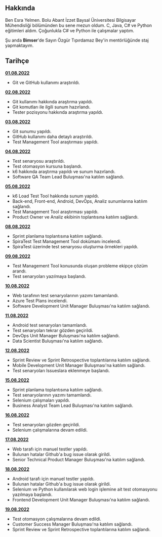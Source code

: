 ## Hakkında

Ben Esra Yelmen. Bolu Abant İzzet Baysal Üniversitesi Bilgisayar Mühendisliği bölümünden bu sene mezun oldum. C, Java, C# ve Python eğitimleri aldım.
Çoğunlukla C# ve Python ile çalışmalar yaptım. 

Şu anda **Bimser**'de Sayın Özgür Tıpırdamaz Bey'in mentörlüğünde staj yapmaktayım.

## Tarihçe

[**01.08.2022**](https://github.com/bimser-intern/docs/issues/103)

- Git ve GitHub kullanımı araştırıldı.

[**02.08.2022**](https://github.com/bimser-intern/docs/issues/103)

- Git kullanımı hakkında araştırma yapıldı.
- Git komutları ile ilgili sunum hazırlandı.
- Tester pozisyonu hakkında araştırma yapıldı.

[**03.08.2022**](https://github.com/bimser-intern/docs/issues/103)

- Git sunumu yapıldı.
- GitHub kullanımı daha detaylı araştırıldı.
- Test Management Tool araştırması yapıldı.

[**04.08.2022**](https://github.com/bimser-intern/docs/issues/145)

- Test senaryosu araştırıldı.
- Test otomasyon kursuna başlandı.
- k6 hakkında araştırma yapıldı ve sunum hazırlandı.
- Software QA Team Lead Buluşması'na katılım sağlandı.

[**05.08.2022**](https://github.com/bimser-intern/docs/issues/181)

- k6 Load Test Tool hakkında sunum yapıldı.
- Back-end, Front-end, Android, DevOps, Analiz sunumlarına katılım sağlandı.
- Test Management Tool araştırması yapıldı.
- Product Owner ve Analiz ekibinin toplantısına katılım sağlandı.

[**08.08.2022**](https://github.com/bimser-intern/docs/issues/196)

- Sprint planlama toplantısına katılım sağlandı.
- SpiraTest Test Management Tool dokümanı incelendi.
- SpiraTest üzerinde test senaryosu oluşturma örnekleri yapıldı.

[**09.08.2022**](https://github.com/bimser-intern/docs/issues/220)

- Test Management Tool konusunda oluşan probleme ekipçe çözüm arandı.
- Test senaryoları yazılmaya başlandı.

[**10.08.2022**](https://github.com/bimser-intern/docs/issues/243)

- Web tarafının test senaryolarının yazımı tamamlandı.
- Azure Test Plans incelendi.
- Software Development Unit Manager Buluşması'na katılım sağlandı.

[**11.08.2022**](https://github.com/bimser-intern/docs/issues/278)

- Android test senaryoları tamamlandı.
- Test senaryoları tekrar gözden geçirildi.
- DevOps Unit Manager Buluşması'na katılım sağlandı.
- Data Scientist Buluşması'na katılım sağlandı.

[**12.08.2022**](https://github.com/bimser-intern/docs/issues/318)

- Sprint Review ve Sprint Retrospective toplantılarına katılım sağlandı.
- Mobile Development Unit Manager Buluşması'na katılım sağlandı.
- Test senaryoları Issueslara eklenmeye başlandı.

[**15.08.2022**](https://github.com/bimser-intern/docs/issues/318)

- Sprint planlama toplantısına katılım sağlandı.
- Test senaryolarının yazımı tamamlandı.
- Selenium çalışmaları yapıldı.
- Business Analyst Team Lead Buluşması'na katılım sağlandı.

[**16.08.2022**](https://github.com/bimser-intern/docs/issues/382)

- Test senaryoları gözden geçirildi.
- Selenium çalışmalarına devam edildi.

[**17.08.2022**](https://github.com/bimser-intern/docs/issues/382)

- Web tarafı için manuel testler yapıldı.
- Bulunan hatalar Github'a bug issue olarak girildi.
- Senior Technical Product Manager Buluşması'na katılım sağlandı.

[**18.08.2022**](https://github.com/bimser-intern/docs/issues/382)

- Android tarafı için manuel testler yapıldı.
- Bulunan hatalar Github'a bug issue olarak girildi.
- Selenium ve Python kullanılarak web login işlemine ait test otomasyonu yazılmaya başlandı.
- Frontend Development Unit Manager Buluşması'na katılım sağlandı.

[**19.08.2022**](https://github.com/bimser-intern/docs/issues/382)

- Test otomasyon çalışmalarına devam edildi.
- Customer Success Manager Buluşması'na katılım sağlandı. 
- Sprint Review ve Sprint Retrospective toplantılarına katılım sağlandı.
